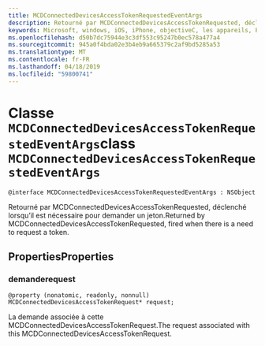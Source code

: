 ```yaml
---
title: MCDConnectedDevicesAccessTokenRequestedEventArgs
description: Retourné par MCDConnectedDevicesAccessTokenRequested, déclenché lorsqu’il est nécessaire pour demander un jeton.
keywords: Microsoft, windows, iOS, iPhone, objectiveC, les appareils, Project Rome connectés
ms.openlocfilehash: d50b7dc75944e3c3df553c95247b0ec578a477a4
ms.sourcegitcommit: 945a0f4bda02e3b4eb9a665379c2af9bd5285a53
ms.translationtype: MT
ms.contentlocale: fr-FR
ms.lasthandoff: 04/18/2019
ms.locfileid: "59800741"
---
```

# <a name="class-mcdconnecteddevicesaccesstokenrequestedeventargs"></a><span data-ttu-id="3a2e5-104">Classe `MCDConnectedDevicesAccessTokenRequestedEventArgs`</span><span class="sxs-lookup"><span data-stu-id="3a2e5-104">class `MCDConnectedDevicesAccessTokenRequestedEventArgs`</span></span> 

```
@interface MCDConnectedDevicesAccessTokenRequestedEventArgs : NSObject
```  

<span data-ttu-id="3a2e5-105">Retourné par MCDConnectedDevicesAccessTokenRequested, déclenché lorsqu’il est nécessaire pour demander un jeton.</span><span class="sxs-lookup"><span data-stu-id="3a2e5-105">Returned by MCDConnectedDevicesAccessTokenRequested, fired when there is a need to request a token.</span></span> 

## <a name="properties"></a><span data-ttu-id="3a2e5-106">Properties</span><span class="sxs-lookup"><span data-stu-id="3a2e5-106">Properties</span></span>

### <a name="request"></a><span data-ttu-id="3a2e5-107">demande</span><span class="sxs-lookup"><span data-stu-id="3a2e5-107">request</span></span>
`@property (nonatomic, readonly, nonnull) MCDConnectedDevicesAccessTokenRequest* request;`

<span data-ttu-id="3a2e5-108">La demande associée à cette MCDConnectedDevicesAccessTokenRequest.</span><span class="sxs-lookup"><span data-stu-id="3a2e5-108">The request associated with this MCDConnectedDevicesAccessTokenRequest.</span></span>